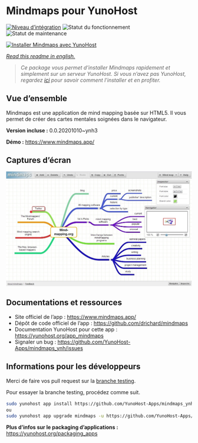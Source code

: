 <!--
N.B.: This README was automatically generated by https://github.com/YunoHost/apps/tree/master/tools/README-generator
It shall NOT be edited by hand.
-->

# Mindmaps pour YunoHost

[![Niveau d’intégration](https://dash.yunohost.org/integration/mindmaps.svg)](https://dash.yunohost.org/appci/app/mindmaps) ![Statut du fonctionnement](https://ci-apps.yunohost.org/ci/badges/mindmaps.status.svg) ![Statut de maintenance](https://ci-apps.yunohost.org/ci/badges/mindmaps.maintain.svg)

[![Installer Mindmaps avec YunoHost](https://install-app.yunohost.org/install-with-yunohost.svg)](https://install-app.yunohost.org/?app=mindmaps)

*[Read this readme in english.](./README.md)*

> *Ce package vous permet d’installer Mindmaps rapidement et simplement sur un serveur YunoHost.
Si vous n’avez pas YunoHost, regardez [ici](https://yunohost.org/#/install) pour savoir comment l’installer et en profiter.*

## Vue d’ensemble

Mindmaps est une application de mind mapping basée sur HTML5. Il vous permet de créer des cartes mentales soignées dans le navigateur.

**Version incluse :** 0.0.20201010~ynh3

**Démo :** https://www.mindmaps.app/

## Captures d’écran

![Capture d’écran de Mindmaps](./doc/screenshots/mindmaps-screenshot.jpg)

## Documentations et ressources

* Site officiel de l’app : <https://www.mindmaps.app/>
* Dépôt de code officiel de l’app : <https://github.com/drichard/mindmaps>
* Documentation YunoHost pour cette app : <https://yunohost.org/app_mindmaps>
* Signaler un bug : <https://github.com/YunoHost-Apps/mindmaps_ynh/issues>

## Informations pour les développeurs

Merci de faire vos pull request sur la [branche testing](https://github.com/YunoHost-Apps/mindmaps_ynh/tree/testing).

Pour essayer la branche testing, procédez comme suit.

``` bash
sudo yunohost app install https://github.com/YunoHost-Apps/mindmaps_ynh/tree/testing --debug
ou
sudo yunohost app upgrade mindmaps -u https://github.com/YunoHost-Apps/mindmaps_ynh/tree/testing --debug
```

**Plus d’infos sur le packaging d’applications :** <https://yunohost.org/packaging_apps>